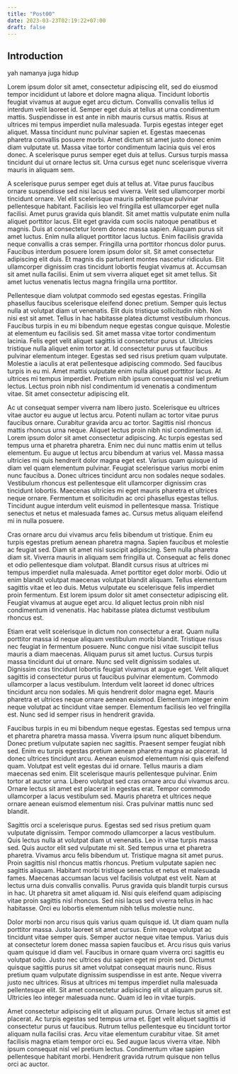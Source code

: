 ```yaml
---
title: "Post00"
date: 2023-03-23T02:19:22+07:00
draft: false
---
```


## Introduction
yah namanya juga hidup

Lorem ipsum dolor sit amet, consectetur adipiscing elit, sed do eiusmod tempor incididunt ut labore et dolore magna aliqua. Tincidunt lobortis feugiat vivamus at augue eget arcu dictum. Convallis convallis tellus id interdum velit laoreet id. Semper eget duis at tellus at urna condimentum mattis. Suspendisse in est ante in nibh mauris cursus mattis. Risus at ultrices mi tempus imperdiet nulla malesuada. Turpis egestas integer eget aliquet. Massa tincidunt nunc pulvinar sapien et. Egestas maecenas pharetra convallis posuere morbi. Amet dictum sit amet justo donec enim diam vulputate ut. Massa vitae tortor condimentum lacinia quis vel eros donec. A scelerisque purus semper eget duis at tellus. Cursus turpis massa tincidunt dui ut ornare lectus sit. Urna cursus eget nunc scelerisque viverra mauris in aliquam sem.

A scelerisque purus semper eget duis at tellus at. Vitae purus faucibus ornare suspendisse sed nisi lacus sed viverra. Velit sed ullamcorper morbi tincidunt ornare. Vel elit scelerisque mauris pellentesque pulvinar pellentesque habitant. Facilisis leo vel fringilla est ullamcorper eget nulla facilisi. Amet purus gravida quis blandit. Sit amet mattis vulputate enim nulla aliquet porttitor lacus. Elit eget gravida cum sociis natoque penatibus et magnis. Duis at consectetur lorem donec massa sapien. Aliquam purus sit amet luctus. Enim nulla aliquet porttitor lacus luctus. Enim facilisis gravida neque convallis a cras semper. Fringilla urna porttitor rhoncus dolor purus. Faucibus interdum posuere lorem ipsum dolor sit. Sit amet consectetur adipiscing elit duis. Et magnis dis parturient montes nascetur ridiculus. Elit ullamcorper dignissim cras tincidunt lobortis feugiat vivamus at. Accumsan sit amet nulla facilisi. Enim ut sem viverra aliquet eget sit amet tellus. Sit amet luctus venenatis lectus magna fringilla urna porttitor.

Pellentesque diam volutpat commodo sed egestas egestas. Fringilla phasellus faucibus scelerisque eleifend donec pretium. Semper quis lectus nulla at volutpat diam ut venenatis. Elit duis tristique sollicitudin nibh. Non nisi est sit amet. Tellus in hac habitasse platea dictumst vestibulum rhoncus. Faucibus turpis in eu mi bibendum neque egestas congue quisque. Molestie at elementum eu facilisis sed. Sit amet massa vitae tortor condimentum lacinia. Felis eget velit aliquet sagittis id consectetur purus ut. Ultricies tristique nulla aliquet enim tortor at. Id consectetur purus ut faucibus pulvinar elementum integer. Egestas sed sed risus pretium quam vulputate. Molestie a iaculis at erat pellentesque adipiscing commodo. Sed faucibus turpis in eu mi. Amet mattis vulputate enim nulla aliquet porttitor lacus. At ultrices mi tempus imperdiet. Pretium nibh ipsum consequat nisl vel pretium lectus. Lectus proin nibh nisl condimentum id venenatis a condimentum vitae. Sit amet consectetur adipiscing elit.

Ac ut consequat semper viverra nam libero justo. Scelerisque eu ultrices vitae auctor eu augue ut lectus arcu. Potenti nullam ac tortor vitae purus faucibus ornare. Curabitur gravida arcu ac tortor. Sagittis nisl rhoncus mattis rhoncus urna neque. Aliquet lectus proin nibh nisl condimentum id. Lorem ipsum dolor sit amet consectetur adipiscing. Ac turpis egestas sed tempus urna et pharetra pharetra. Enim nec dui nunc mattis enim ut tellus elementum. Eu augue ut lectus arcu bibendum at varius vel. Massa massa ultricies mi quis hendrerit dolor magna eget est. Varius quam quisque id diam vel quam elementum pulvinar. Feugiat scelerisque varius morbi enim nunc faucibus a. Donec ultrices tincidunt arcu non sodales neque sodales. Vestibulum rhoncus est pellentesque elit ullamcorper dignissim cras tincidunt lobortis. Maecenas ultricies mi eget mauris pharetra et ultrices neque ornare. Fermentum et sollicitudin ac orci phasellus egestas tellus. Tincidunt augue interdum velit euismod in pellentesque massa. Tristique senectus et netus et malesuada fames ac. Cursus metus aliquam eleifend mi in nulla posuere.

Cras ornare arcu dui vivamus arcu felis bibendum ut tristique. Enim eu turpis egestas pretium aenean pharetra magna. Sapien faucibus et molestie ac feugiat sed. Diam sit amet nisl suscipit adipiscing. Sem nulla pharetra diam sit. Viverra mauris in aliquam sem fringilla ut. Consequat ac felis donec et odio pellentesque diam volutpat. Blandit cursus risus at ultrices mi tempus imperdiet nulla malesuada. Amet porttitor eget dolor morbi. Odio ut enim blandit volutpat maecenas volutpat blandit aliquam. Tellus elementum sagittis vitae et leo duis. Metus vulputate eu scelerisque felis imperdiet proin fermentum. Est lorem ipsum dolor sit amet consectetur adipiscing elit. Feugiat vivamus at augue eget arcu. Id aliquet lectus proin nibh nisl condimentum id venenatis. Hac habitasse platea dictumst vestibulum rhoncus est.

Etiam erat velit scelerisque in dictum non consectetur a erat. Quam nulla porttitor massa id neque aliquam vestibulum morbi blandit. Tristique risus nec feugiat in fermentum posuere. Nunc congue nisi vitae suscipit tellus mauris a diam maecenas. Aliquam purus sit amet luctus. Cursus turpis massa tincidunt dui ut ornare. Nunc sed velit dignissim sodales ut. Dignissim cras tincidunt lobortis feugiat vivamus at augue eget. Velit aliquet sagittis id consectetur purus ut faucibus pulvinar elementum. Commodo ullamcorper a lacus vestibulum. Interdum velit laoreet id donec ultrices tincidunt arcu non sodales. Mi quis hendrerit dolor magna eget. Mauris pharetra et ultrices neque ornare aenean euismod. Elementum integer enim neque volutpat ac tincidunt vitae semper. Elementum facilisis leo vel fringilla est. Nunc sed id semper risus in hendrerit gravida.

Faucibus turpis in eu mi bibendum neque egestas. Egestas sed tempus urna et pharetra pharetra massa massa. Viverra ipsum nunc aliquet bibendum. Donec pretium vulputate sapien nec sagittis. Praesent semper feugiat nibh sed. Enim eu turpis egestas pretium aenean pharetra magna ac placerat. Id donec ultrices tincidunt arcu. Aenean euismod elementum nisi quis eleifend quam. Volutpat est velit egestas dui id ornare. Tellus mauris a diam maecenas sed enim. Elit scelerisque mauris pellentesque pulvinar. Enim tortor at auctor urna. Libero volutpat sed cras ornare arcu dui vivamus arcu. Ornare lectus sit amet est placerat in egestas erat. Tempor commodo ullamcorper a lacus vestibulum sed. Mauris pharetra et ultrices neque ornare aenean euismod elementum nisi. Cras pulvinar mattis nunc sed blandit.

Sagittis orci a scelerisque purus. Egestas sed sed risus pretium quam vulputate dignissim. Tempor commodo ullamcorper a lacus vestibulum. Quis lectus nulla at volutpat diam ut venenatis. Leo in vitae turpis massa sed. Quis auctor elit sed vulputate mi sit. Sed tempus urna et pharetra pharetra. Vivamus arcu felis bibendum ut. Tristique magna sit amet purus. Proin sagittis nisl rhoncus mattis rhoncus. Pretium vulputate sapien nec sagittis aliquam. Habitant morbi tristique senectus et netus et malesuada fames. Maecenas accumsan lacus vel facilisis volutpat est velit. Nam at lectus urna duis convallis convallis. Purus gravida quis blandit turpis cursus in hac. Ut pharetra sit amet aliquam id. Nisi quis eleifend quam adipiscing vitae proin sagittis nisl rhoncus. Sed nisi lacus sed viverra tellus in hac habitasse. Orci eu lobortis elementum nibh tellus molestie nunc.

Dolor morbi non arcu risus quis varius quam quisque id. Ut diam quam nulla porttitor massa. Justo laoreet sit amet cursus. Enim neque volutpat ac tincidunt vitae semper quis. Semper auctor neque vitae tempus. Varius duis at consectetur lorem donec massa sapien faucibus et. Arcu risus quis varius quam quisque id diam vel. Faucibus in ornare quam viverra orci sagittis eu volutpat odio. Justo nec ultrices dui sapien eget mi proin sed. Dictumst quisque sagittis purus sit amet volutpat consequat mauris nunc. Risus pretium quam vulputate dignissim suspendisse in est ante. Neque viverra justo nec ultrices. Risus at ultrices mi tempus imperdiet nulla malesuada pellentesque elit. Sit amet consectetur adipiscing elit ut aliquam purus sit. Ultricies leo integer malesuada nunc. Quam id leo in vitae turpis.

Amet consectetur adipiscing elit ut aliquam purus. Ornare lectus sit amet est placerat. Ac turpis egestas sed tempus urna et. Eget velit aliquet sagittis id consectetur purus ut faucibus. Rutrum tellus pellentesque eu tincidunt tortor aliquam nulla facilisi cras. Arcu vitae elementum curabitur vitae. Sit amet facilisis magna etiam tempor orci eu. Sed augue lacus viverra vitae. Nibh ipsum consequat nisl vel pretium lectus. Condimentum vitae sapien pellentesque habitant morbi. Hendrerit gravida rutrum quisque non tellus orci ac auctor.

